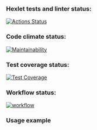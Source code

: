 ### Hexlet tests and linter status:
[![Actions Status](https://github.com/eDimasya/java-project-72/actions/workflows/hexlet-check.yml/badge.svg)](https://github.com/eDimasya/java-project-72/actions)

### Code climate status:
[![Maintainability](https://api.codeclimate.com/v1/badges/817592285363cd0481c5/maintainability)](https://codeclimate.com/github/eDimasya/java-project-72/maintainability)

### Test coverage status:
[![Test Coverage](https://api.codeclimate.com/v1/badges/817592285363cd0481c5/test_coverage)](https://codeclimate.com/github/eDimasya/java-project-72/test_coverage)

### Workflow status:
[![workflow](https://github.com/eDimasya/java-project-72/actions/workflows/workflow.yml/badge.svg)](https://github.com/eDimasya/java-project-72/actions/workflows/workflow.yml)

### Usage example